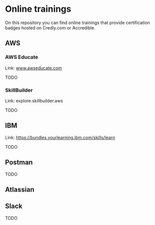 # Online trainings

On this repository you can find online trainings that provide certification badges hosted on Credly.com or Accredible.

## AWS
### AWS Educate
Link: www.awseducate.com

TODO

### SkillBuilder
Link: explore.skillbuilder.aws

TODO

## IBM
Link: https://bundles.yourlearning.ibm.com/skills/learn

TODO

## Postman
TODO

## Atlassian

## Slack
TODO
